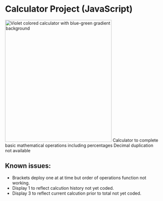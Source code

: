# Calculator Project (JavaScript) 
<img width="350" height= "400" alt="Violet colored calculator with blue-green gradient background" src="https://user-images.githubusercontent.com/105027856/182185453-48b8b895-4fa3-4778-9f2f-490ade21e88d.png">
Calculator to complete basic mathematical operations including percentages
Decimal duplication not available

## Known issues: 
- Brackets deploy one at at time but order of operations function not working.
- Display 1 to reflect calcution history not yet coded.
- Display 3 to reflect current calcution prior to total not yet coded.

